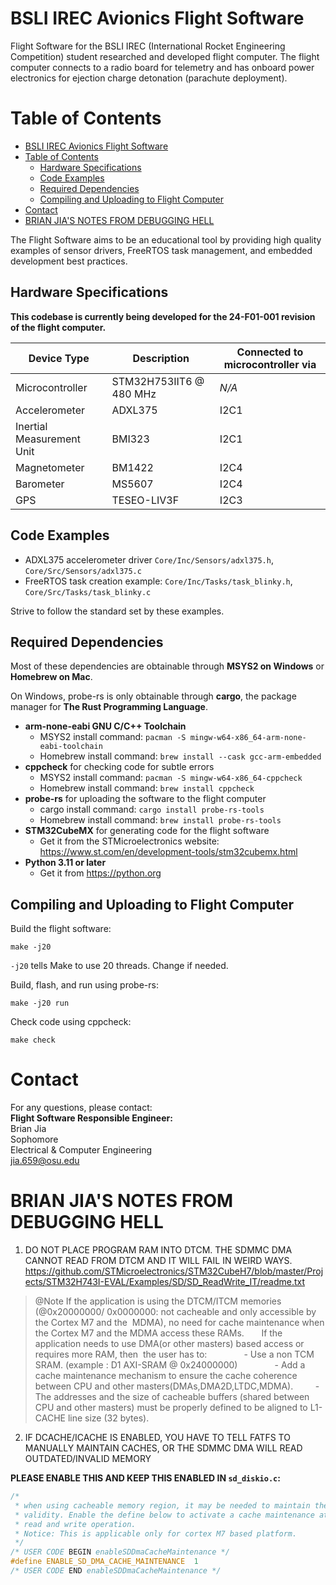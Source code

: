 # BSLI IREC Avionics Flight Software

Flight Software for the BSLI IREC (International Rocket Engineering Competition) student researched and developed flight computer.
The flight computer connects to a radio board for telemetry and has onboard power electronics for ejection charge detonation (parachute deployment). 

# Table of Contents

- [BSLI IREC Avionics Flight Software](#bsli-irec-avionics-flight-software)
- [Table of Contents](#table-of-contents)
  - [Hardware Specifications](#hardware-specifications)
  - [Code Examples](#code-examples)
  - [Required Dependencies](#required-dependencies)
  - [Compiling and Uploading to Flight Computer](#compiling-and-uploading-to-flight-computer)
- [Contact](#contact)
- [BRIAN JIA'S NOTES FROM DEBUGGING HELL](#brian-jias-notes-from-debugging-hell)

The Flight Software aims to be an educational tool by providing high quality examples of sensor drivers, FreeRTOS task management, and embedded development best practices.

## Hardware Specifications
**This codebase is currently being developed for the 24-F01-001 revision of the flight computer.** 

| Device Type               | Description             | Connected to microcontroller via |
| ------------------------- | ----------------------- | -------------------------------- |
| Microcontroller           | STM32H753IIT6 @ 480 MHz | *N/A*                            |
| Accelerometer             | ADXL375                 | I2C1                             |
| Inertial Measurement Unit | BMI323                  | I2C1                             |
| Magnetometer              | BM1422                  | I2C4                             |
| Barometer                 | MS5607                  | I2C4                             |
| GPS                       | TESEO-LIV3F             | I2C3                             |

## Code Examples
* ADXL375 accelerometer driver `Core/Inc/Sensors/adxl375.h`, `Core/Src/Sensors/adxl375.c`
* FreeRTOS task creation example: `Core/Inc/Tasks/task_blinky.h`, `Core/Src/Tasks/task_blinky.c`
  
Strive to follow the standard set by these examples.

## Required Dependencies

Most of these dependencies are obtainable through **MSYS2 on Windows** or **Homebrew on Mac**.

On Windows, probe-rs is only obtainable through **cargo**, the package manager for **The Rust Programming Language**.

- **arm-none-eabi GNU C/C++ Toolchain** 
  - MSYS2 install command: `pacman -S mingw-w64-x86_64-arm-none-eabi-toolchain`
  - Homebrew install command: `brew install --cask gcc-arm-embedded`
- **cppcheck** for checking code for subtle errors
  - MSYS2 install command: `pacman -S mingw-w64-x86_64-cppcheck`
  - Homebrew install command: `brew install cppcheck`
- **probe-rs** for uploading the software to the flight computer
  - cargo install command: `cargo install probe-rs-tools`
  - Homebrew install command: `brew install probe-rs-tools`
- **STM32CubeMX** for generating code for the flight software
  - Get it from the STMicroelectronics website: https://www.st.com/en/development-tools/stm32cubemx.html
- **Python 3.11 or later**
  - Get it from https://python.org 

## Compiling and Uploading to Flight Computer

Build the flight software:
```
make -j20
```

`-j20` tells Make to use 20 threads. Change if needed.

Build, flash, and run using probe-rs:
```
make -j20 run
```

Check code using cppcheck:
```
make check
```

# Contact

For any questions, please contact:  
**Flight Software Responsible Engineer:**  
Brian Jia  
Sophomore  
Electrical & Computer Engineering  
jia.659@osu.edu   

# BRIAN JIA'S NOTES FROM DEBUGGING HELL

1. DO NOT PLACE PROGRAM RAM INTO DTCM. THE SDMMC DMA CANNOT READ FROM DTCM AND IT WILL FAIL IN WEIRD WAYS.  
https://github.com/STMicroelectronics/STM32CubeH7/blob/master/Projects/STM32H743I-EVAL/Examples/SD/SD_ReadWrite_IT/readme.txt

> @Note If the  application is using the DTCM/ITCM memories (@0x20000000/ 0x0000000: not cacheable and only accessible
      by the Cortex M7 and the  MDMA), no need for cache maintenance when the Cortex M7 and the MDMA access these RAMs.
      If the application needs to use DMA(or other masters) based access or requires more RAM, then  the user has to:
              - Use a non TCM SRAM. (example : D1 AXI-SRAM @ 0x24000000)
              - Add a cache maintenance mechanism to ensure the cache coherence between CPU and other masters(DMAs,DMA2D,LTDC,MDMA).
              - The addresses and the size of cacheable buffers (shared between CPU and other masters)
                must be	properly defined to be aligned to L1-CACHE line size (32 bytes). 

2. IF DCACHE/ICACHE IS ENABLED, YOU HAVE TO TELL FATFS TO MANUALLY MAINTAIN CACHES, OR THE SDMMC DMA WILL READ OUTDATED/INVALID MEMORY

**PLEASE ENABLE THIS AND KEEP THIS ENABLED IN `sd_diskio.c`:**
```c
/*
 * when using cacheable memory region, it may be needed to maintain the cache
 * validity. Enable the define below to activate a cache maintenance at each
 * read and write operation.
 * Notice: This is applicable only for cortex M7 based platform.
 */
/* USER CODE BEGIN enableSDDmaCacheMaintenance */
#define ENABLE_SD_DMA_CACHE_MAINTENANCE  1
/* USER CODE END enableSDDmaCacheMaintenance */
```